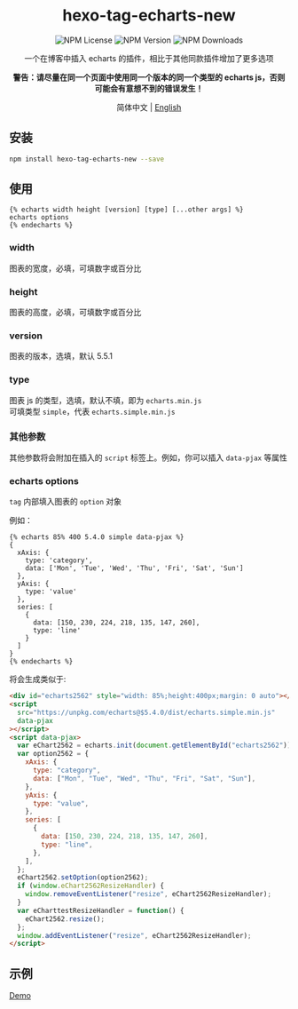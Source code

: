<div align = center>
  <h1>hexo-tag-echarts-new</h1>
  <img alt="NPM License" src="https://img.shields.io/npm/l/hexo-tag-echarts-new">
  <img alt="NPM Version" src="https://img.shields.io/npm/v/hexo-tag-echarts-new">
  <img alt="NPM Downloads" src="https://img.shields.io/npm/dt/hexo-tag-echarts-new">
  <p align="center">
  一个在博客中插入 echarts 的插件，相比于其他同款插件增加了更多选项

**警告：请尽量在同一个页面中使用同一个版本的同一个类型的 echarts js，否则可能会有意想不到的错误发生！**

  </p>

简体中文 | [English](https://github.com/D-Sketon/hexo-tag-echarts-new/blob/main/README.en.md)

</div>

## 安装

```bash
npm install hexo-tag-echarts-new --save
```

## 使用

```
{% echarts width height [version] [type] [...other args] %}
echarts options
{% endecharts %}
```

### width

图表的宽度，必填，可填数字或百分比

### height

图表的高度，必填，可填数字或百分比

### version

图表的版本，选填，默认 5.5.1

### type

图表 js 的类型，选填，默认不填，即为 `echarts.min.js`  
可填类型 `simple`，代表 `echarts.simple.min.js`

### 其他参数

其他参数将会附加在插入的 `script` 标签上。例如，你可以插入 `data-pjax` 等属性

### echarts options

`tag` 内部填入图表的 `option` 对象

例如：

```text
{% echarts 85% 400 5.4.0 simple data-pjax %}
{
  xAxis: {
    type: 'category',
    data: ['Mon', 'Tue', 'Wed', 'Thu', 'Fri', 'Sat', 'Sun']
  },
  yAxis: {
    type: 'value'
  },
  series: [
    {
      data: [150, 230, 224, 218, 135, 147, 260],
      type: 'line'
    }
  ]
}
{% endecharts %}
```

将会生成类似于:

```html
<div id="echarts2562" style="width: 85%;height:400px;margin: 0 auto"></div>
<script
  src="https://unpkg.com/echarts@$5.4.0/dist/echarts.simple.min.js"
  data-pjax
></script>
<script data-pjax>
  var eChart2562 = echarts.init(document.getElementById("echarts2562"));
  var option2562 = {
    xAxis: {
      type: "category",
      data: ["Mon", "Tue", "Wed", "Thu", "Fri", "Sat", "Sun"],
    },
    yAxis: {
      type: "value",
    },
    series: [
      {
        data: [150, 230, 224, 218, 135, 147, 260],
        type: "line",
      },
    ],
  };
  eChart2562.setOption(option2562);
  if (window.eChart2562ResizeHandler) {
    window.removeEventListener("resize", eChart2562ResizeHandler);
  }
  var eCharttestResizeHandler = function() {
    eChart2562.resize();
  };
  window.addEventListener("resize", eChart2562ResizeHandler);
</script>
```

## 示例

[Demo](https://d-sketon.github.io/hexo-tag-echarts-new/2022/12/30/20221230/)
